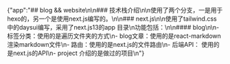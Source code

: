 {"app":"## blog && website\n\n### 技术栈介绍\n\n使用了两个分支，一是用于hexo的，另一个是使用next.js编写的。\n\n### next.js\n\n使用了tailwind.css 中的daysui编写，采用了next.js13的app 目录\n功能包括：\n\n#### blog\n\n- 标签分类：使用的是遍历文件夹的方式\n- blog文章：使用的是react-markdown渲染markdown文件\n- 路由：使用的是next.js的文件路由\n- 后端API： 使用的是next.js的API\n- project 介绍的是做过的项目\n"}